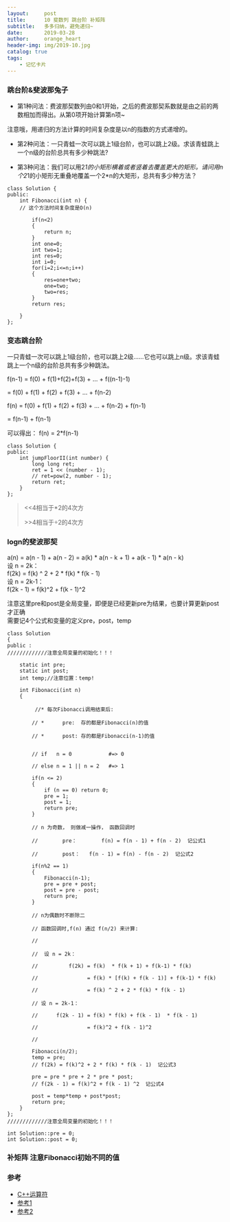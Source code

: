 ```yaml
---
layout:     post
title:      10 斐数列 跳台阶 补矩阵
subtitle:   多多归纳，避免递归~
date:       2019-03-28
author:     orange_heart
header-img: img/2019-10.jpg
catalog: true
tags:
    - 记忆卡片
---
```


### 跳台阶&斐波那兔子

- 第1种问法：费波那契数列由0和1开始，之后的费波那契系数就是由之前的两数相加而得出。从第0项开始计算第n项~

注意哦，用递归的方法计算的时间复杂度是以n的指数的方式递增的。

- 第2种问法：一只青蛙一次可以跳上1级台阶，也可以跳上2级。求该青蛙跳上一个n级的台阶总共有多少种跳法?  

- 第3种问法：我们可以用2*1的小矩形横着或者竖着去覆盖更大的矩形。请问用n个2*1的小矩形无重叠地覆盖一个2*n的大矩形，总共有多少种方法？


```objc
class Solution {
public:
    int Fibonacci(int n) {  
    // 这个方法时间复杂度是O(n)
    
        if(n<2)
        {
            return n;
        }
        int one=0;
        int two=1;
        int res=0;
        int i=0;
        for(i=2;i<=n;i++)
        {
            res=one+two;
            one=two;
            two=res;
        }
        return res;

    }
};
```

### 变态跳台阶
一只青蛙一次可以跳上1级台阶，也可以跳上2级……它也可以跳上n级。求该青蛙跳上一个n级的台阶总共有多少种跳法。

 f(n-1) = f(0) + f(1)+f(2)+f(3) + ... + f((n-1)-1) 
 
   = f(0) + f(1) + f(2) + f(3) + ... + f(n-2) 
 
 f(n) = f(0) + f(1) + f(2) + f(3) + ... + f(n-2) + f(n-1) 
 
   = f(n-1) + f(n-1) 
 
 可以得出： f(n) = 2*f(n-1)

```objc
class Solution {
public:
    int jumpFloorII(int number) {
        long long ret;
		ret = 1 << (number - 1);  
		// ret=pow(2, number - 1);
        return ret;
    }
};
```
> &lt;&lt;4相当于*2的4次方
>
> &gt;&gt;4相当于÷2的4次方

### logn的斐波那契

a(n) = a(n - 1) + a(n - 2) =  a(k) * a(n - k + 1) + a(k - 1) * a(n - k)   
设 n = 2k：   
f(2k) = f(k) ^ 2 + 2 * f(k) * f(k - 1) 	  
设 n = 2k-1： 	  
f(2k - 1) = f(k)^2 + f(k - 1)^2   


注意这里pre和post是全局变量，即便是已经更新pre为结果，也要计算更新post才正确  
需要记4个公式和变量的定义pre，post，temp

```objc
class Solution
{
public :  
/////////////注意全局变量的初始化！！！

    static int pre;
    static int post;
    int temp;//注意位置：temp!
    
    int Fibonacci(int n)
    {  
	
         //* 每次Fibonacci调用结束后:  
	 
        // *      pre:  存的都是Fibonacci(n)的值  
	 
        // *      post: 存的都是Fibonacci(n-1)的值  
	 
	 
        // if   n = 0            #=> 0
	
        // else n = 1 || n = 2   #=> 1
	
        if(n <= 2)
        {
            if (n == 0) return 0;
            pre = 1;
            post = 1;
            return pre;
        }
  
        // n 为奇数， 则做减一操作， 函数回调时 
	
        //        pre：        f(n) = f(n - 1) + f(n - 2)  记公式1  
	
        //        post：   f(n - 1) = f(n) - f(n - 2)  记公式2  
	
        if(n%2 == 1)
        {
            Fibonacci(n-1);
            pre = pre + post;
            post = pre - post;
            return pre;
        }
  
        // n为偶数时不断除二
	
        // 函数回调时,f(n) 通过 f(n/2) 来计算:
	
        //
	
        //  设 n = 2k：
	
        //          f(2k) = f(k)  * f(k + 1) + f(k-1) * f(k)
	
        //                = f(k) * [f(k) + f(k - 1)] + f(k-1) * f(k)
	
        //                = f(k) ^ 2 + 2 * f(k) * f(k - 1)
	
        // 设 n = 2k-1：
	
        //      f(2k - 1) = f(k) * f(k) + f(k - 1)  * f(k - 1)
	
        //                = f(k)^2 + f(k - 1)^2
	
        //
	
        Fibonacci(n/2);
        temp = pre;  
        // f(2k) = f(k)^2 + 2 * f(k) * f(k - 1)  记公式3  
	
        pre = pre * pre + 2 * pre * post;  
        // f(2k - 1) = f(k)^2 + f(k - 1) ^2  记公式4  
	
        post = temp*temp + post*post;
        return pre;
    }
};  
/////////////注意全局变量的初始化！！！

int Solution::pre = 0;
int Solution::post = 0;
```
### 补矩阵 注意Fibonacci初始不同的值

### 参考

- [C++运算符](http://www.runoob.com/cplusplus/cpp-operators.html)
- [参考1](https://github.com/zhedahht/CodingInterviewChinese2)
- [参考2](https://github.com/gatieme/CodingInterviews)
<!--stackedit_data:
eyJoaXN0b3J5IjpbMTYyOTczMTM4NF19
-->
